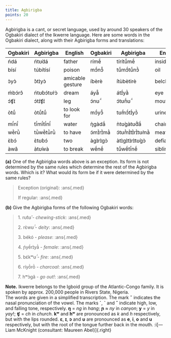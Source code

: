 ```yaml
---
title: Agbirigba
points: 20
---
```


Agbirigba is a cant, or secret language, used by around 30 speakers
of the Ogbakiri dialect of the Ikwerre language. Here are some words in the Ogbakiri dialect,
along with their Agbirigba forms and translations:

| Ogbakiri | Agbirigba | English | Ogbakiri | Agbirigba | English |
| - | - | - | - | - | - |
| ńdá | ńtʊ́dá | father | rímẽ́ | tírítṹmẽ́ | inside |
| bísí | túbítísí | poison | mɔ̃́nɔ̃̂ | tṹmɔ̃́tṹnɔ̃̀ |oil |
| ɔ̀yɔ̀ | ̀ɔ̀tɪ̀yɔ̀ | amicable gesture | íbèrè | ́ítùbètіrè | belch |
| ḿbɔ́rɔ̂ | ńtʊ́bɔ́tʊ́rɔ̀ | dream | áyã̂ | átɪ̃́yã̀ | eye |
| ɔ́ʧɪ́ | ɔ́tɪ́ʧɪ́ | leg |ɔ́nʊ̃́ |ɔ́tʊ̃́nʊ̃́ |mouth|
| òtṹ | òtṹtṹ | to look for | mɔ̃́yɔ̃̂ | tʊ̃́mɔ̃́tɪ̃́yɔ̃̀ | urine |
| mĩ́nĩ́ | tĩ́mĩ́tĩ́nĩ́ | water | ŋ̀gàdã́ | ǹtʊ̀gàtʊ̃́dã́ | chair |
| wẽ̀rũ̀ | tũ̀wẽ̀tũ̀rũ̀ | to have | ɔ́mɪ̃̀rɪ̃̀mã̀ | ɔ́tʊ̃̀mɪ̃̀tɪ̃̀rɪ̃̀tʊ̀mã̀ | meat, flesh|
| ɛ̀bɔ́ | ɛ̀tʊ́bɔ́ | two | àgɪ̀rɪ̀gɔ̀ | àtɪ̀gɪ̀tɪ̀rɪ̀tʊ̀gɔ̀ | defiance |
| àwâ | àtʊ́wà | to break | wẽ́nẽ́ | tṹwẽ́tĩ́nẽ́ | siblinghood |

**(a)** One of the Agbirigba words above is an exception. Its form is not determined by the
same rules which determine the rest of the Agbirigba words. Which is it? What would
its form be if it were determined by the same rules?

> Exception (original): :ans{.med}
>
> If regular: :ans{.med}

**(b)** Give the Agbirigba forms of the following Ogbakiri words:

> 1\. rʊ́tʊ̂ - *chewing-stick*: :ans{.med}
>
> 2\. rɛ̀wʊ̃́ - *deity*: :ans{.med}
>
> 3\. békó - *please*: :ans{.med}
>
> 4\. ɲ́yẽ́rɪ̀yã̀ - *female*: :ans{.med}
>
> 5\. bɛ́kʷʊ̃́ - *fire*: :ans{.med}
>
> 6\. ríyõ̀rõ̀ - *charcoal*: :ans{.med}
>
> 7\. hʷɔ̀gâ - *go out!*: :ans{.med}


**Note.** Ikwerre belongs to the Igboid group of the Atlantic-Congo family. It is spoken by approx.
200,000 people in Rivers State, Nigeria.
<br>The words are given in a simplified transcription. The mark **˜** indicates the nasal pronunciation of the vowel. The marks **ˊ**, **ˋ** and **ˆ** indicate high, low, and falling tone, respectively. **ŋ**
= *ng* in *hang*; **ɲ** ≈ *ny* in *canyon*; **y** = *y* in *yay*!; **ʧ** = *ch* in *church*. **kʷ** and **hʷ** are pronounced
as *k* and *h* respectively, but with the lips rounded. **ɛ**, **ɪ**, **ɔ** and **ʊ** are pronounced as **e**, **i**, **o** and **u** respectively, but with the root of the tongue further back in the mouth.
:i[—Liam McKnight (consultant: Maureen Abel)]{.right}